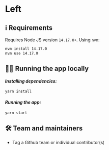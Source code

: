 # Left

## ℹ️ Requirements

Requires Node JS version `14.17.0+`. Using `nvm`:

```sh
nvm install 14.17.0
nvm use 14.17.0
```

## 🏃‍♀️ Running the app locally

#### _Installing dependencies:_

```
yarn install
```

#### _Running the app:_

```
yarn start
```

## 🛠 Team and maintainers

- Tag a Github team or individual contributor(s)
